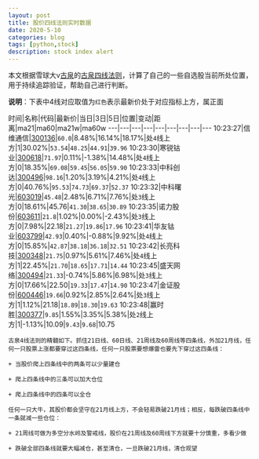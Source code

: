 ```yaml
---
layout: post
title: 股价四线法则实时数据
date: 2020-5-10
categories: blog
tags: [python,stock]
description: stock index alert
---
```



本文根据雪球大v[古泉](https://xueqiu.com/u/7148646888)的[古泉四线法则](https://xueqiu.com/7148646888/130498192)，计算了自己的一些自选股当前所处位置，用于持续追踪验证，帮助自己进行判断。

**说明**：下表中4线对应取值为`红色`表示最新价处于对应指标上方，属正面

时间|名称|代码|最新价|当日|3日|5日|位置|变动|距离|ma21|ma60|ma21w|ma60w
---|---|---|---|---|---|---|---|---
10:23:27|信维通信|[300136](https://xueqiu.com/S/SZ300136)|`60.0`|8.48%|16.14%|18.17%|处`4`线上方|1|30.02%|`53.54`|`48.25`|`44.91`|`39.96`
10:23:30|寒锐钴业|[300618](https://xueqiu.com/S/SZ300618)|`71.97`|0.11%|-1.38%|14.48%|处`4`线上方|0|18.35%|`69.08`|`59.45`|`56.05`|`59.90`
10:23:33|中科创达|[300496](https://xueqiu.com/S/SZ300496)|`98.16`|1.20%|3.19%|4.21%|处`4`线上方|0|40.76%|`95.53`|`74.73`|`69.37`|`52.37`
10:23:32|中科曙光|[603019](https://xueqiu.com/S/SH603019)|`45.48`|2.48%|6.71%|7.76%|处`3`线上方|0|18.61%|45.76|`41.30`|`38.65`|`30.89`
10:23:35|诺力股份|[603611](https://xueqiu.com/S/SH603611)|`21.8`|1.02%|0.00%|-2.43%|处`3`线上方|0|7.98%|22.18|`21.27`|`19.86`|`17.96`
10:23:41|华友钴业|[603799](https://xueqiu.com/S/SH603799)|`42.93`|0.40%|-0.88%|9.92%|处`4`线上方|0|15.85%|`42.87`|`38.18`|`36.18`|`32.51`
10:23:42|长亮科技|[300348](https://xueqiu.com/S/SZ300348)|`21.75`|0.97%|5.61%|7.46%|处`4`线上方|1|22.45%|`21.70`|`18.65`|`17.71`|`14.44`
10:23:45|盛天网络|[300494](https://xueqiu.com/S/SZ300494)|`21.33`|-0.74%|5.86%|6.98%|处`3`线上方|0|17.66%|22.50|`19.33`|`17.47`|`14.90`
10:23:47|金证股份|[600446](https://xueqiu.com/S/SH600446)|`19.66`|0.92%|2.85%|2.64%|处`3`线上方|1|1.12%|21.18|`18.89`|`18.30`|`19.63`
10:23:48|赢时胜|[300377](https://xueqiu.com/S/SZ300377)|`9.85`|1.55%|3.35%|5.38%|处`2`线上方|1|-1.13%|10.09|`9.43`|`9.68`|10.75

```
古泉4线法则的精髓如下。抓住21日线、60日线、21周线及60周线等四条线，外加21月线，任何一只股票上涨都要穿过这四条线，任何一只股票要想爆雷也要先下穿过这四条线：

+ 当股价爬上四条线中的两条可以少量建仓

+ 爬上四条线中的三条可以加大仓位

+ 爬上四条线中的四条可以全仓

任何一只大牛，其股价都会坚守在21月线上方，不会轻易跌破21月线；相反，每跌破四条线中一条就减一些仓位：

+ 21周线可做为多空分水岭及警戒线，股价在21周线及60周线下方就要十分慎重，多看少做

+ 跌破全部四条线就要大幅减仓，甚至清仓，一旦跌破21月线，清仓观望
```